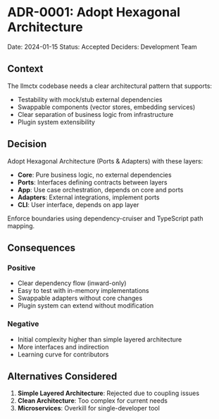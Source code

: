 # ADR-0001: Adopt Hexagonal Architecture

Date: 2024-01-15
Status: Accepted
Deciders: Development Team

## Context

The llmctx codebase needs a clear architectural pattern that supports:
- Testability with mock/stub external dependencies
- Swappable components (vector stores, embedding services)
- Clear separation of business logic from infrastructure
- Plugin system extensibility

## Decision

Adopt Hexagonal Architecture (Ports & Adapters) with these layers:

- **Core**: Pure business logic, no external dependencies
- **Ports**: Interfaces defining contracts between layers
- **App**: Use case orchestration, depends on core and ports
- **Adapters**: External integrations, implement ports
- **CLI**: User interface, depends on app layer

Enforce boundaries using dependency-cruiser and TypeScript path mapping.

## Consequences

### Positive
- Clear dependency flow (inward-only)
- Easy to test with in-memory implementations
- Swappable adapters without core changes
- Plugin system can extend without modification

### Negative
- Initial complexity higher than simple layered architecture
- More interfaces and indirection
- Learning curve for contributors

## Alternatives Considered

1. **Simple Layered Architecture**: Rejected due to coupling issues
2. **Clean Architecture**: Too complex for current needs
3. **Microservices**: Overkill for single-developer tool 